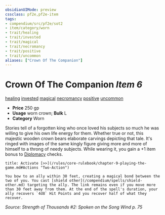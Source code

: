 ```yaml
---
obsidianUIMode: preview
cssclass: pf2e,pf2e-item
tags:
- compendium/src/pf2e/sot2
- item/category/worn
- trait/healing
- trait/invested
- trait/magical
- trait/necromancy
- trait/positive
- trait/uncommon
aliases: ["Crown Of The Companion"]
---
```

# Crown Of The Companion *Item 6*  
[healing](/rules/traits/healing.md)  [invested](/rules/traits/invested.md)  [magical](/rules/traits/magical.md)  [necromancy](/rules/traits/necromancy.md)  [positive](/rules/traits/positive.md)  [uncommon](/rules/traits/uncommon.md)  

- **Price** 250 gp
- **Usage** worn crown; **Bulk** L
- **Category** Worn

Stories tell of a forgotten king who once loved his subjects so much he was willing to give his own life energy for them. Whether true or not, this majestic wooden crown bears elaborate carvings depicting that tale. It's ringed with images of the same kingly figure giving more and more of himself to a throng of needy subjects. While wearing it, you gain a +1 item bonus to [Diplomacy](/compendium/skills.md#Diplomacy) checks.

```ad-embed-ability
title: Activate [>>](/rules/core-rulebook/chapter-9-playing-the-game.md#Actions "Two-Action")

You bow to an ally within 30 feet, creating a magical bond between the two of you. You cast [shield other](/compendium/spells/shield-other.md) targeting the ally. The link remains even if you move more than 30 feet away from them. At the end of the spell's duration, your ally recovers `4d8` Hit Points and you recover half of what they recover.
```

*Source: Strength of Thousands #2: Spoken on the Song Wind p. 75*